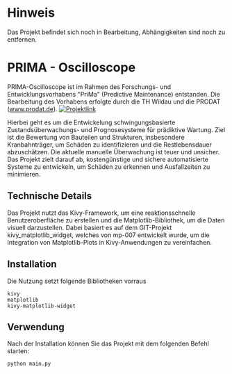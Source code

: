 # Hinweis
Das Projekt befindet sich noch in Bearbeitung, Abhängigkeiten sind noch zu entfernen.

# PRIMA - Oscilloscope 
PRIMA-Oscilloscope ist im Rahmen des Forschungs- und Entwicklungsvorhabens "PriMa" (Predictive Maintenance) entstanden. Die Bearbeitung des Vorhabens erfolgte durch die TH Wildau und die PRODAT (www.prodat.de).
[![Projektlink](https://www.prodat.de/images/logos/logo_unternehmen_revier.gif)](https://www.lkspn.de/wirtschaft/unternehmen_revier.html)

Hierbei geht es um die Entwickelung schwingungsbasierte Zustandsüberwachungs- und Prognosesysteme für prädiktive Wartung. 
Ziel ist die Bewertung von Bauteilen und Strukturen, insbesondere Kranbahnträger, um Schäden zu identifizieren und die Restlebensdauer abzuschätzen. 
Die aktuelle manuelle Überwachung ist teuer und unsicher. Das Projekt zielt darauf ab, kostengünstige und sichere automatisierte Systeme zu entwickeln, um Schäden zu erkennen und Ausfallzeiten zu minimieren.


## Technische Details
Das Projekt nutzt das Kivy-Framework, um eine reaktionsschnelle Benutzeroberfläche zu erstellen und die Matplotlib-Bibliothek, 
um die Daten visuell darzustellen. Dabei basiert es auf dem GIT-Projekt kivy_matplotlib_widget, welches von mp-007 entwickelt wurde, um die Integration von Matplotlib-Plots in Kivy-Anwendungen zu vereinfachen.


## Installation
Die Nutzung setzt folgende Bibliotheken vorraus

```
kivy
matplotlib
kivy-matplotlib-widget
```

## Verwendung
Nach der Installation können Sie das Projekt mit dem folgenden Befehl starten:

```
python main.py
```
